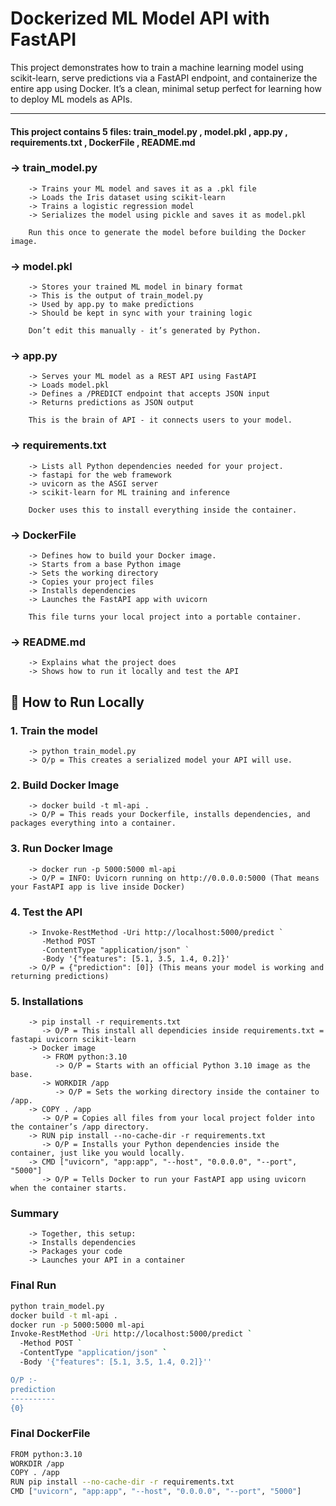 #  Dockerized ML Model API with FastAPI

This project demonstrates how to train a machine learning model using scikit-learn, serve predictions via a FastAPI endpoint, and containerize the entire app using Docker. It’s a clean, minimal setup perfect for learning how to deploy ML models as APIs.

---

#### This project contains 5 files: train_model.py , model.pkl , app.py , requirements.txt , DockerFile , README.md

### -> train_model.py
        -> Trains your ML model and saves it as a .pkl file
        -> Loads the Iris dataset using scikit-learn
        -> Trains a logistic regression model
        -> Serializes the model using pickle and saves it as model.pkl
        
        Run this once to generate the model before building the Docker image.
### -> model.pkl
        -> Stores your trained ML model in binary format
        -> This is the output of train_model.py
        -> Used by app.py to make predictions
        -> Should be kept in sync with your training logic
        
        Don’t edit this manually - it’s generated by Python.
### -> app.py
        -> Serves your ML model as a REST API using FastAPI
        -> Loads model.pkl
        -> Defines a /PREDICT endpoint that accepts JSON input
        -> Returns predictions as JSON output
        
        This is the brain of API - it connects users to your model.
### -> requirements.txt
        -> Lists all Python dependencies needed for your project.
        -> fastapi for the web framework
        -> uvicorn as the ASGI server
        -> scikit-learn for ML training and inference
        
        Docker uses this to install everything inside the container.
### -> DockerFile
        -> Defines how to build your Docker image.
        -> Starts from a base Python image
        -> Sets the working directory
        -> Copies your project files
        -> Installs dependencies
        -> Launches the FastAPI app with uvicorn
       
        This file turns your local project into a portable container.
### -> README.md
        -> Explains what the project does
        -> Shows how to run it locally and test the API


## 🧪 How to Run Locally

### 1. Train the model
        -> python train_model.py
        -> O/p = This creates a serialized model your API will use.
### 2. Build Docker Image
        -> docker build -t ml-api .
        -> O/P = This reads your Dockerfile, installs dependencies, and packages everything into a container.
### 3. Run Docker Image 
        -> docker run -p 5000:5000 ml-api
        -> O/P = INFO: Uvicorn running on http://0.0.0.0:5000 (That means your FastAPI app is live inside Docker)
### 4. Test the API
        -> Invoke-RestMethod -Uri http://localhost:5000/predict `
           -Method POST `
           -ContentType "application/json" `
           -Body '{"features": [5.1, 3.5, 1.4, 0.2]}'
        -> O/P = {"prediction": [0]} (This means your model is working and returning predictions)
### 5. Installations 
        -> pip install -r requirements.txt
           -> O/P = This install all dependicies inside requirements.txt = fastapi uvicorn scikit-learn
        -> Docker image 
           -> FROM python:3.10
              -> O/P = Starts with an official Python 3.10 image as the base.
           -> WORKDIR /app
              -> O/P = Sets the working directory inside the container to /app.
        -> COPY . /app
           -> O/P = Copies all files from your local project folder into the container’s /app directory.
        -> RUN pip install --no-cache-dir -r requirements.txt
           -> O/P = Installs your Python dependencies inside the container, just like you would locally.
        -> CMD ["uvicorn", "app:app", "--host", "0.0.0.0", "--port", "5000"]
           -> O/P = Tells Docker to run your FastAPI app using uvicorn when the container starts.
### Summary 
        -> Together, this setup:
        -> Installs dependencies
        -> Packages your code
        -> Launches your API in a container
### Final Run 
```bash
python train_model.py
docker build -t ml-api .
docker run -p 5000:5000 ml-api
Invoke-RestMethod -Uri http://localhost:5000/predict `
  -Method POST `
  -ContentType "application/json" `
  -Body '{"features": [5.1, 3.5, 1.4, 0.2]}''

O/P :- 
prediction
----------
{0}  
```
### Final DockerFile 
```bash
FROM python:3.10
WORKDIR /app
COPY . /app
RUN pip install --no-cache-dir -r requirements.txt
CMD ["uvicorn", "app:app", "--host", "0.0.0.0", "--port", "5000"]
